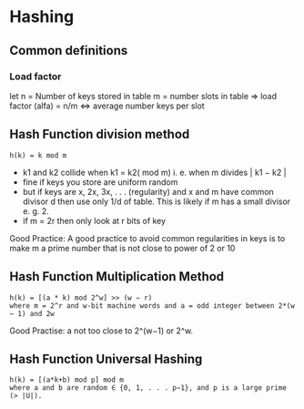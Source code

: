 # Hashing

## Common definitions

### Load factor

let n  = Number of keys stored in table
m = number slots in table
    => load factor (alfa) = n/m <=> average number keys per slot

## Hash Function division method

    h(k) = k mod m
* k1 and k2 collide when k1 = k2( mod m) i. e. when m divides | k1 − k2 |
* fine if keys you store are uniform random
* but if keys are x, 2x, 3x, . . . (regularity) and x and m have common divisor d then use only 1/d of table. This is likely if m has a small divisor e. g. 2.
* if m = 2r then only look at r bits of key

Good Practice: A good practice to avoid common regularities in keys is to make m a prime number that is not close to power of 2 or 10

## Hash Function Multiplication Method

    h(k) = [(a * k) mod 2^w] >> (w − r)
    where m = 2^r and w-bit machine words and a = odd integer between 2*(w − 1) and 2w

Good Practise: a not too close to 2^(w−1) or 2^w.

## Hash Function Universal Hashing

    h(k) = [(a*k+b) mod p] mod m
    where a and b are random ∈ {0, 1, . . . p−1}, and p is a large prime (> |U|).